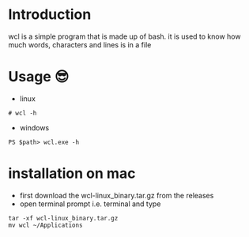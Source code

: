 
# Introduction
wcl is a simple program that is made up of bash. it is used to know how much words, characters and lines is in a file

# Usage 😎
- linux 
```
# wcl -h
```
- windows
```
PS $path> wcl.exe -h
```

# installation on mac
- first download the wcl-linux_binary.tar.gz from the releases
- open terminal prompt i.e. terminal and type
```
tar -xf wcl-linux_binary.tar.gz
mv wcl ~/Applications
```

